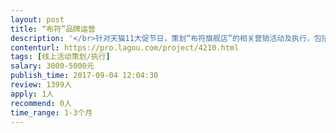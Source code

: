 ```yaml
---                
layout: post       
title: “布符”品牌运营           
description: '</br>针对天猫11大促节日，策划“布符旗舰店”的相关营销活动及执行，包括线上线下联动，为客户提供新零售的体验。通过前期的客户积累，逐步提升布符女装品牌影响力，为最终决战11做好准备。</br>'     
contenturl: https://pro.lagou.com/project/4210.html      
tags: [线上活动策划/执行]            
salary: 3000-5000元          
publish_time: 2017-09-04 12:04:30         
review: 1399人                   
apply: 1人                   
recommend: 0人                   
time_range: 1-3个月              
---                 
```


